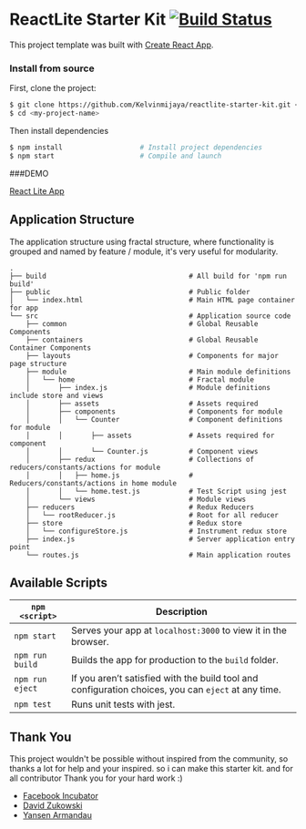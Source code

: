 # ReactLite Starter Kit [![Build Status](https://travis-ci.org/Kelvinmijaya/reactlite-starter-kit.svg?branch=master)](https://travis-ci.org/Kelvinmijaya/reactlite-starter-kit)

This project template was built with [Create React App](https://github.com/facebookincubator/create-react-app).

### Install from source

First, clone the project:

```bash
$ git clone https://github.com/Kelvinmijaya/reactlite-starter-kit.git <my-project-name>
$ cd <my-project-name>
```

Then install dependencies

```bash
$ npm install                   # Install project dependencies
$ npm start                     # Compile and launch
```

###DEMO

[React Lite App](http://reactlite.kelvinmijaya.com)


## Application Structure

The application structure using fractal structure, where functionality is grouped and named by feature / module, it's very useful for modularity.
```
.
├── build                                   # All build for 'npm run build'
├── public                                  # Public folder
│   └── index.html                          # Main HTML page container for app
└── src                                     # Application source code
    ├── common                              # Global Reusable Components
    ├── containers                          # Global Reusable Container Components
    ├── layouts                             # Components for major page structure
    ├── module                              # Main module definitions
    │   └── home                            # Fractal module
    │       ├── index.js                    # Module definitions include store and views
    │       ├── assets                      # Assets required
    │       ├── components                  # Components for module
    │       │   └── Counter                 # Component definitions for module
    │       │       ├── assets              # Assets required for component
    │       │       └── Counter.js          # Component views
    │       ├── redux                       # Collections of reducers/constants/actions for module
    │       │   ├── home.js                 # Reducers/constants/actions in home module
    │       │   └── home.test.js            # Test Script using jest
    │       └── views                       # Module views
    ├── reducers                            # Redux Reducers
    │   └── rootReducer.js                  # Root for all reducer
    ├── store                               # Redux store
    │   └── configureStore.js               # Instrument redux store
    ├── index.js                            # Server application entry point
    └── routes.js                           # Main application routes
```

## Available Scripts

|`npm <script>`|Description|
|------------------|-----------|
|`npm start`|Serves your app at `localhost:3000` to view it in the browser.|
|`npm run build`|Builds the app for production to the `build` folder.|
|`npm run eject`|If you aren’t satisfied with the build tool and configuration choices, you can `eject` at any time.|
|`npm test`|Runs unit tests with jest.|

## Thank You

This project wouldn't be possible without inspired from the community, so thanks a lot for help and your inspired. so i can make this starter kit. and for all contributor Thank you for your hard work :)

* [Facebook Incubator](https://github.com/facebookincubator/create-react-app)
* [David Zukowski](https://github.com/davezuko)
* [Yansen Armandau](https://github.com/yansenarmandau)
